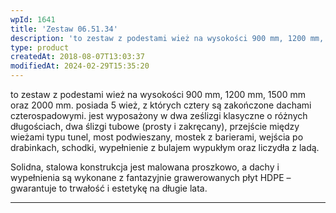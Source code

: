 ```yaml
---
wpId: 1641
title: 'Zestaw 06.51.34'
description: 'to zestaw z podestami wież na wysokości 900 mm, 1200 mm, 1500 mm oraz 2000 mm. posiada 5 wież, z których cztery są zakończone dachami czterospadowymi. jest wyposażony w dwa ześlizgi klasyczne o różnych długościach, dwa ślizgi tubowe (prosty i zakręcany), przejście między wieżami typu tunel, most podwieszany, mostek z barierami, wejścia po drabinkach, schodki, ...'
type: product
createdAt: 2018-08-07T13:03:37
modifiedAt: 2024-02-29T15:35:20
---
```



to zestaw z podestami wież na wysokości 900 mm, 1200 mm, 1500 mm oraz 2000 mm. posiada 5 wież, z których cztery są zakończone dachami czterospadowymi. jest wyposażony w dwa ześlizgi klasyczne o różnych długościach, dwa ślizgi tubowe (prosty i zakręcany), przejście między wieżami typu tunel, most podwieszany, mostek z barierami, wejścia po drabinkach, schodki, wypełnienie z bulajem wypukłym oraz liczydła z ladą.

Solidna, stalowa konstrukcja jest malowana proszkowo, a dachy i wypełnienia są wykonane z fantazyjnie grawerowanych płyt HDPE – gwarantuje to trwałość i estetykę na długie lata.

* * *